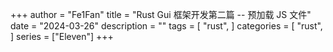 +++
author = "Fe1Fan"
title = "Rust Gui 框架开发第二篇 -- 预加载 JS 文件"
date = "2024-03-26"
description = ""
tags = [
    "rust",
]
categories = [
    "rust",
]
series = ["Eleven"]
+++

<!--more-->